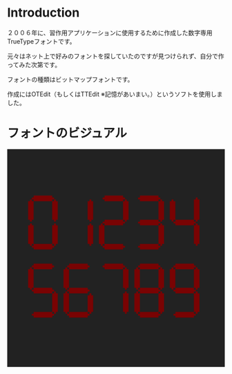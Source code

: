# Introduction

２００６年に、習作用アプリケーションに使用するために作成した数字専用TrueTypeフォントです。

元々はネット上で好みのフォントを探していたのですが見つけられず、自分で作ってみた次第です。

フォントの種類はビットマップフォントです。

作成にはOTEdit（もしくはTTEdit ※記憶があいまい。）というソフトを使用しました。

# フォントのビジュアル

![フォントのビジュアル](./screenshot.png)
